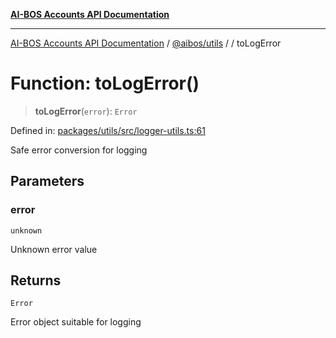 [**AI-BOS Accounts API Documentation**](../../../README.md)

***

[AI-BOS Accounts API Documentation](../../../README.md) / [@aibos/utils](../README.md) / [](../README.md) / toLogError

# Function: toLogError()

> **toLogError**(`error`): `Error`

Defined in: [packages/utils/src/logger-utils.ts:61](https://github.com/pohlai88/accounts/blob/48103fb36d28b2b9bfb33472b6de2f719773cde9/packages/utils/src/logger-utils.ts#L61)

Safe error conversion for logging

## Parameters

### error

`unknown`

Unknown error value

## Returns

`Error`

Error object suitable for logging

